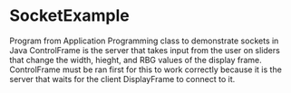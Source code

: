# SocketExample
Program from Application Programming class to demonstrate sockets in Java
ControlFrame is the server that takes input from the user on sliders that change the width, hieght, and RBG values of the display frame.
ControlFrame must be ran first for this to work correctly because it is the server that waits for the client DisplayFrame to connect to it. 
